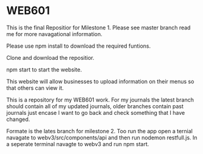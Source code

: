 # WEB601

This is the final Repositior for Milestone 1.
Please see master branch read me for more navagational information.

Please use npm install to download the required funtions.

Clone and download the repositior.

npm start to start the website.

This website will allow businesses to upload information on their menus so that others can view it.

This is a repository for my WEB601 work.
For my journals the latest branch should contain all of my updated journals, older branches contain past journals just encase I want to go back 
and check something that I have changed.

Formate is the lates branch for milestone 2.
Too run the app open a ternial navagate to webv3/src/components/api and then run nodemon restfull.js.
In a seperate terminal navagte to webv3 and run npm start.
